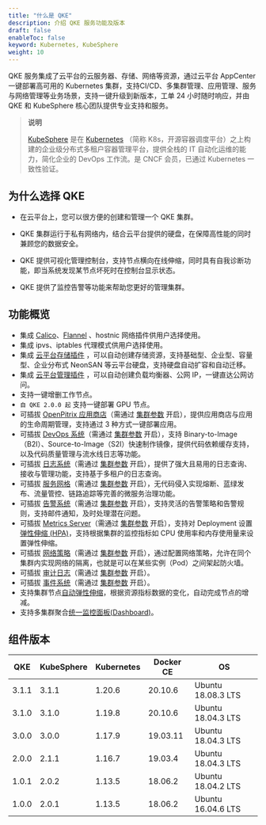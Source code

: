 ```yaml
---
title: "什么是 QKE"
description: 介绍 QKE 服务功能及版本
draft: false
enableToc: false
keyword: Kubernetes, KubeSphere
weight: 10
---
```


QKE 服务集成了云平台的云服务器、存储、网络等资源，通过云平台 AppCenter 一键部署高可用的 Kubernetes 集群，支持CI/CD、多集群管理、应用管理、服务与网络管理等业务场景，支持一键升级到新版本，工单 24 小时随时响应，并由 QKE 和 KubeSphere 核心团队提供专业支持和服务。

> **说明**
>
> [KubeSphere](https://kubesphere.io/) 是在 [Kubernetes](https://kubernetes.io/) （简称 K8s，开源容器调度平台）之上构建的企业级分布式多租户容器管理平台，提供全栈的 IT 自动化运维的能力，简化企业的 DevOps 工作流。是 CNCF 会员，已通过 Kubernetes 一致性验证。

## 为什么选择 QKE

- 在云平台上，您可以很方便的创建和管理一个 QKE 集群。
- QKE 集群运行于私有网络内，结合云平台提供的硬盘，在保障高性能的同时兼顾您的数据安全。

- QKE 提供可视化管理控制台，支持节点横向在线伸缩，同时具有自我诊断功能，即当系统发现某节点坏死时在控制台显示状态。 

- QKE 提供了监控告警等功能来帮助您更好的管理集群。

## 功能概览

- 集成 [Calico](https://www.projectcalico.org/)、[Flannel](https://github.com/coreos/flannel) 、hostnic 网络插件供用户选择使用。
- 集成 ipvs、iptables 代理模式供用户选择使用。
- 集成 [云平台存储插件](https://github.com/yunify/petaexpress-csi) ，可以自动创建存储资源，支持基础型、企业型、容量型、企业分布式 NeonSAN 等云平台硬盘，支持硬盘自动扩容和自动迁移。
- 集成 [云平台管理插件](https://github.com/yunify/petaexpress-cloud-controller-manager) ，可以自动创建负载均衡器、公网 IP，一键直达公网访问。
- 支持一键增删工作节点。
- `自 QKE 2.0.0 起` 支持一键部署 GPU 节点。
- 可插拔 [OpenPitrix 应用商店](https://kubesphere.com.cn/docs/pluggable-components/app-store/)（需通过 [集群参数](/container/qke/manual/mgt_cluster/paras_cfg/) 开启），提供应用商店与应用的生命周期管理，支持通过 3 种方式一键部署应用。
- 可插拔 [DevOps 系统](https://kubesphere.com.cn/docs/pluggable-components/devops/)（需通过 [集群参数](/container/qke/manual/mgt_cluster/paras_cfg/) 开启），支持 Binary-to-Image（B2I）、Source-to-Image（S2I）快速制作镜像，提供代码依赖缓存支持，以及代码质量管理与流水线日志等功能。
- 可插拔 [日志系统](https://kubesphere.com.cn/docs/pluggable-components/logging/)（需通过 [集群参数](/container/qke/manual/mgt_cluster/paras_cfg/) 开启），提供了强大且易用的日志查询、接收与管理功能，支持基于多租户的日志查询。
- 可插拔 [服务网格](https://kubesphere.com.cn/docs/pluggable-components/service-mesh/)（需通过 [集群参数](/container/qke/manual/mgt_cluster/paras_cfg/) 开启），无代码侵入实现熔断、蓝绿发布、流量管控、链路追踪等完善的微服务治理功能。
- 可插拔 [告警系统](https://kubesphere.com.cn/docs/pluggable-components/alerting/)（需通过 [集群参数](/container/qke/manual/mgt_cluster/paras_cfg/) 开启），支持灵活的告警策略和告警规则，支持邮件通知，及时处理潜在问题。
- 可插拔 [Metrics Server](https://kubesphere.com.cn/docs/pluggable-components/metrics-server/)（需通过 [集群参数](/container/qke/manual/mgt_cluster/paras_cfg/) 开启），支持对 Deployment 设置[弹性伸缩 (HPA)](https://kubernetes.io/docs/tasks/run-application/horizontal-pod-autoscale-walkthrough/)，支持根据集群的监控指标如 CPU 使用率和内存使用量来设置弹性伸缩。
- 可插拔 [网络策略](https://kubesphere.com.cn/docs/pluggable-components/network-policy/)（需通过 [集群参数](/container/qke/manual/mgt_cluster/paras_cfg/) 开启），通过配置网络策略，允许在同个集群内实现网络的隔离，也就是可以在某些实例（Pod）之间架起防火墙。
- 可插拔 [审计日志](https://kubesphere.com.cn/docs/pluggable-components/auditing-logs/)（需通过 [集群参数](/container/qke/manual/mgt_cluster/paras_cfg/) 开启）。
- 可插拔 [事件系统](https://kubesphere.com.cn/docs/pluggable-components/events/)（需通过 [集群参数](/container/qke/manual/mgt_cluster/paras_cfg/) 开启）。
- 支持集群节点[自动弹性伸缩](/operation/autoscaling/intro/intro/)，根据资源指标数据的变化，自动完成节点的增减。
- 支持多集群聚合[统一监控面板(Dashboard)](/monitor_service/cloudsat/intro/intro/#dashboard)。

## 组件版本

| QKE   | KubeSphere | Kubernetes | Docker CE | OS                 |
| ----- | ---------- | ---------- | --------- | ------------------ |
| 3.1.1 | 3.1.1      | 1.20.6     | 20.10.6   | Ubuntu 18.08.3 LTS |
| 3.1.0 | 3.1.0      | 1.19.8     | 20.10.6   | Ubuntu 18.04.3 LTS |
| 3.0.0 | 3.0.0      | 1.17.9     | 19.03.11  | Ubuntu 18.04.3 LTS |
| 2.0.0 | 2.1.1      | 1.16.7     | 19.03.4   | Ubuntu 18.04.3 LTS |
| 1.0.1 | 2.0.2      | 1.13.5     | 18.06.2   | Ubuntu 18.04.2 LTS |
| 1.0.0 | 2.0.1      | 1.13.5     | 18.06.2   | Ubuntu 16.04.6 LTS |

